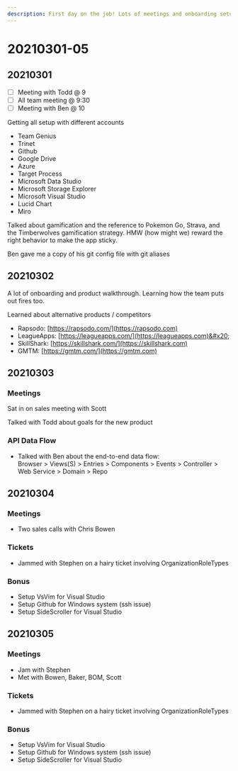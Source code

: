 ```yaml
---
description: First day on the job! Lots of meetings and onboarding setup
---
```


# 20210301-05

## 20210301

* [ ] Meeting with Todd @ 9
* [ ] All team meeting @ 9:30
* [ ] Meeting with Ben @ 10

Getting all setup with different accounts&#x20;

* Team Genius
* Trinet
* Github
* Google Drive
* Azure
* Target Process
* Microsoft Data Studio
* Microsoft Storage Explorer
* Microsoft Visual Studio
* Lucid Chart
* Miro

Talked about gamification and the reference to Pokemon Go, Strava, and the Timberwolves gamification strategy. HMW (how might we) reward the right behavior to make the app sticky.

Ben gave me a copy of his git config file with git aliases&#x20;

## 20210302

A lot of onboarding and product walkthrough. Learning how the team puts out fires too.

Learned about alternative products / competitors

* Rapsodo: [https://rapsodo.com/](https://rapsodo.com)
* LeagueApps: [https://leagueapps.com/](https://leagueapps.com)&#x20;
* SkillShark: [https://skillshark.com/](https://skillshark.com)
* GMTM: [https://gmtm.com/](https://gmtm.com)

## 20210303

### Meetings

Sat in on sales meeting with Scott

Talked with Todd about goals for the new product

### API Data Flow

* Talked with Ben about the end-to-end data flow:\
  Browser > Views(S) > Entries > Components > Events > Controller > Web Service > Domain > Repo

## 20210304

### Meetings

* Two sales calls with Chris Bowen

### Tickets

* Jammed with Stephen on a hairy ticket involving OrganizationRoleTypes

### Bonus

* Setup VsVim for Visual Studio
* Setup Github for Windows system (ssh issue)
* Setup SideScroller for Visual Studio&#x20;



## 20210305

### Meetings

* Jam with Stephen
* Met with Bowen, Baker, BOM, Scott

### Tickets

* Jammed with Stephen on a hairy ticket involving OrganizationRoleTypes

### Bonus

* Setup VsVim for Visual Studio
* Setup Github for Windows system (ssh issue)
* Setup SideScroller for Visual Studio&#x20;

